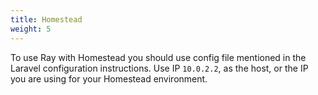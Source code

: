 ```yaml
---
title: Homestead
weight: 5
---
```


To use Ray with Homestead you should use config file mentioned in the Laravel configuration instructions. Use IP `10.0.2.2`, as the host, or the IP you are using for your Homestead environment.
